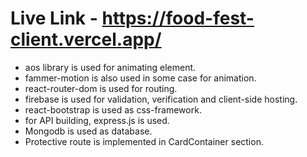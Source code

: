 # Live Link - https://food-fest-client.vercel.app/

- aos library is used for animating element.
- fammer-motion is also used in some case for animation.
- react-router-dom is used for routing. 
- firebase is used for validation, verification and  client-side hosting.
- react-bootstrap is  used as css-framework.
- for API building, express.js is used.
- Mongodb is used as database.
- Protective route is implemented in CardContainer section. 
